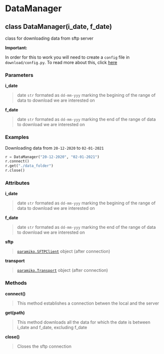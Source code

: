# DataManager

## __class DataManager(i_date, f_date)__

class for downloading data from sftp server

__Important:__

In order for this to work you will need to create a `config` file in `download/config.py`. To read more about this, click [here](download/config/overview)


### Parameters

__i_date__
> date `str` formated as `dd-mm-yyy` marking the begining of the range of data to download we are interested on

__f_date__
> date `str` formated as `dd-mm-yyy` marking the end of the range of data to download we are interested on


### Examples

Downloading data from `20-12-2020` to `02-01-2021`
```python
r = DataManager("20-12-2020", "02-01-2021")
r.connect()
r.get("./data_folder")
r.close()
```

### Attributes

__i_date__
> date `str` formated as `dd-mm-yyy` marking the begining of the range of data to download we are interested on

__f_date__
> date `str` formated as `dd-mm-yyy` marking the end of the range of data to download we are interested on

__sftp__
> [`paramiko.SFTPClient`](http://docs.paramiko.org/en/stable/api/sftp.html) object (after connection)

__transport__
> [`paramiko.Transport`](http://docs.paramiko.org/en/stable/api/transport.html) object (after connection)


### Methods

__connect()__ 
> This method establishes a connection betwen the local and the server

__get(path)__
> This method downloads all the data for which the date is between i_date and f_date, excluding f_date

__close()__
> Closes the sftp connection